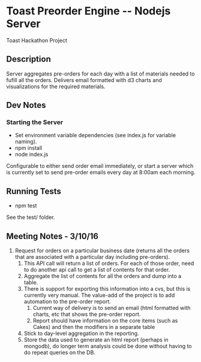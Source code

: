 # Toast Preorder Engine -- Nodejs Server
Toast Hackathon Project 

## Description
Server aggregates pre-orders for each day with a list of materials needed to fufill all the orders. 
Delivers email formatted with d3 charts and visualizations for the required materials.

## Dev Notes

### Starting the Server
* Set environment variable dependencies (see index.js for variable naming).
* npm install
* node index.js

Configurable to either send order email immediately, or start a server which is currently set to send pre-order emails every day at 8:00am each morning.

## Running Tests
* npm test

See the test/ folder.

## Meeting Notes - 3/10/16
1. Request for orders on a particular business date (returns all the orders that are associated with a particular day including pre-orders).
    1. This API call will return a list of orders. For each of those order, need to do another api call to get a list of contents for that order.
    2. Aggregate the list of contents for all the orders and dump into a table.
    3. There is support for exporting this information into a cvs, but this is currently very manual. The value-add of the project is to add automation to the pre-order report.
        1. Current way of delivery is to send an email (html formatted with charts, etc that shows the pre-order report.
        2. Report should have information on the core items (such as Cakes) and then the modifiers in a separate table 
    4. Stick to day-level aggregation in the reporting.
    5. Store the data used to generate an html report (perhaps in mongodb), do longer term analysis could be done without having to do repeat queries on the DB.
